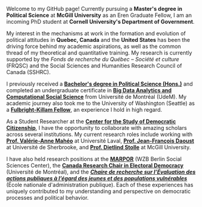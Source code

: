 <p>Welcome to my GitHub page! Currently pursuing a <strong>Master's degree in Political Science</strong> at <strong>McGill University</strong> as an Eren Graduate Fellow, I am an incoming PhD student at <strong>Cornell University's Department of Government</strong>. 
<p>
My interest in the mechanisms at work in the formation and evolution of political attitudes in <strong>Quebec, Canada</strong> and the <strong>United States</strong> has been the driving force behind my academic aspirations, as well as the common thread of my theoretical and quantitative training. My research is currently supported by the <i>Fonds de recherche du Québec – Société et culture </i> (FRQSC) and the Social Sciences and Humanities Research Council of Canada (SSHRC).</p>


<p>
  I previously received a
  <a href="https://pol.umontreal.ca/programmes-cours/premier-cycle/baccalaureat-science-politique/" target="_blank" style="font-weight: bold; text-decoration: underline;">Bachelor's degree in Political Science (Hons.)</a> 
  and completed an undergraduate certificate  in 
  <a href="https://admission.umontreal.ca/programmes/microprogramme-de-1er-cycle-en-analyse-des-megadonnees-en-sciences-humaines-et-sociales/" target="_blank" style="font-weight: bold; text-decoration: underline;">Big Data Analytics and Computational Social Science</a> 
  from Université de Montréal (UdeM). My academic journey also took me to the University of Washington (Seattle) as a 
  <a href="https://www.fulbright.ca/programs/killam-fellowships/canadians/recent-award-recipients" target="_blank" style="font-weight: bold; text-decoration: underline;">Fulbright-Killam Fellow</a>, 
  an experience I hold in high regard.
</p>


 <p>
  As a Student Researcher at the 
  <a href="https://csdc-cecd.ca/fr/members/students-fr/?studentid=506" target="_blank" style="font-weight: bold; text-decoration: underline;">Center for the Study of Democratic Citizenship</a>, 
  I have the opportunity to collaborate with amazing scholars across several institutions. My current research roles include working with 
  <a href="https://www.fss.ulaval.ca/notre-faculte/repertoire-du-personnel/valerie-anne-maheo" target="_blank" style="font-weight: bold; text-decoration: underline;">Prof. Valérie-Anne Mahéo</a> at Université Laval, 
  <a href="https://www.usherbrooke.ca/politique-appliquee/ecole/personnel/personnel-enseignant/jean-francois-daoust" target="_blank" style="font-weight: bold; text-decoration: underline;">Prof. Jean-François Daoust</a> at Université de Sherbrooke, and 
  <a href="https://www.mcgill.ca/politicalscience/dietlind-stolle" target="_blank" style="font-weight: bold; text-decoration: underline;">Prof. Dietlind Stolle</a> at McGill University.
</p>


<p>
    I have also held research positions at the 
    <a href="https://manifesto-project.wzb.eu/" target="_blank" style="font-weight: bold; text-decoration: underline;">MARPOR</a> (WZB Berlin Social Sciences Center), 
    the <a href="https://www.chairedemocratie.com/" target="_blank" style="font-weight: bold; text-decoration: underline;">Canada Research Chair in Electoral Democracy</a> (Université de Montréal), and the 
    <em><a href="http://crevaj.ca/" target="_blank" style="font-weight: bold; text-decoration: underline;">Chaire de recherche sur l’Évaluation des actions publiques à l’égard des jeunes et des populations vulnérables</a></em> 
    (École nationale d'administration publique). Each of these experiences has uniquely contributed to my understanding and perspective on democratic processes and political behavior.
</p>
